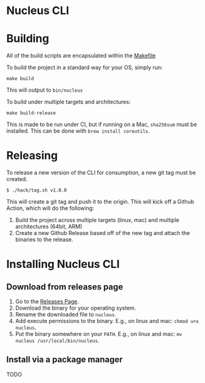 # Nucleus CLI

# Building
All of the build scripts are encapsulated within the [Makefile](./Makefile)

To build the project in a standard way for your OS, simply run:
```
make build
```
This will output to `bin/nucleus`

To build under multiple targets and architectures:
```
make build-release
```
This is made to be run under CI, but if running on a Mac, `sha256sum` must be installed.
This can be done with `brew install coreutils`.

# Releasing
To release a new version of the CLI for consumption, a new git tag must be created.

```
$ ./hack/tag.sh v1.0.0
```
This will create a git tag and push it to the origin.
This will kick off a Github Action, which will do the following:
1. Build the project across multiple targets (linux, mac) and multiple architectures (64bit, ARM)
2. Create a new Github Release based off of the new tag and attach the binaries to the release.

# Installing Nucleus CLI

## Download from releases page
1. Go to the [Releases Page](https://github.com/nucleuscloud/cli/releases).
2. Download the binary for your operating system.
3. Rename the downloaded file to `nucleus`.
4. Add execute permissions to the binary. E.g., on linux and mac: `chmod u+x nucleus`.
5. Put the binary somewhere on your `PATH`. E.g., on linux and mac: `mv nucleus /usr/local/bin/nucleus`.

## Install via a package manager
TODO
